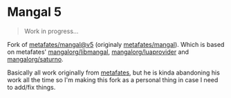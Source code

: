 # Mangal 5

> Work in progress...

Fork of [metafates/mangal@v5](/metafates/mangal/tree/v5) (originaly [metafates/mangal](/metafates/mangal)). Which is based on metafates' [mangalorg/libmangal](/mangalorg/libmangal), [mangalorg/luaprovider](/mangalorg/luaprovider) and [mangalorg/saturno](/mangalorg/saturno).

Basically all work originally from [metafates](/metafates), but he is kinda abandoning his work all the time so I'm making this fork as a personal thing in case I need to add/fix things.
